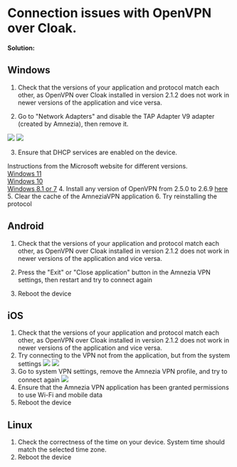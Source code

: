 # Connection issues with OpenVPN over Cloak.


**Solution:**

## Windows


1. Check that the versions of your application and protocol match each other, as OpenVPN over Cloak installed in version 2.1.2 does not work in newer versions of the application and vice versa.

2. Go to "Network Adapters" and disable the TAP Adapter V9 adapter (created by Amnezia), then remove it.

![](https://raw.githubusercontent.com/amnezia-vpn/amnezia.org-content/master/docs/en/troubleshooting/01_connection_problem_ovpn_cloak/img/ts_cpoc_ru_1.png)
![](https://raw.githubusercontent.com/amnezia-vpn/amnezia.org-content/master/docs/en/troubleshooting/01_connection_problem_ovpn_cloak/img/ts_cpoc_en_2.png)

3. Ensure that DHCP services are enabled on the device.

 Instructions from the Microsoft website for different versions.\
    [Windows 11] \
    [Windows 10] \
    [Windows 8.1 or 7]
4. Install any version of OpenVPN from 2.5.0 to 2.6.9 [here]
5. Clear the cache of the AmneziaVPN application
6. Try reinstalling the protocol
## Android

1. Check that the versions of your application and protocol match each other, as OpenVPN over Cloak installed in version 2.1.2 does not work in newer versions of the application and vice versa.

2. Press the "Exit" or "Close application" button in the Amnezia VPN settings, then restart and try to connect again
3. Reboot the device
## iOS

1. Check that the versions of your application and protocol match each other, as OpenVPN over Cloak installed in version 2.1.2 does not work in newer versions of the application and vice versa.
2. Try connecting to the VPN not from the application, but from the system settings
       ![](https://raw.githubusercontent.com/amnezia-vpn/amnezia.org-content/master/docs/en/troubleshooting/01_connection_problem_ovpn_cloak/img/ts_cpoc_ru_3.png)
  ![](https://raw.githubusercontent.com/amnezia-vpn/amnezia.org-content/master/docs/en/troubleshooting/01_connection_problem_ovpn_cloak/img/ts_cpoc_ru_4.png)
3. Go to system VPN settings, remove the Amnezia VPN profile, and try to connect again
  ![](https://raw.githubusercontent.com/amnezia-vpn/amnezia.org-content/master/docs/en/troubleshooting/01_connection_problem_ovpn_cloak/img/ts_cpoc_ru_5.png)
4. Ensure that the Amnezia VPN application has been granted permissions to use Wi-Fi and mobile data
5. Reboot the device
## Linux
1. Check the correctness of the time on your device. System time should match the selected time zone.
2. Reboot the device

&nbsp;


[How to set up your own VPN with Amnezia]: ../instructions/0_starter-guide
[Windows 11]: https://support.microsoft.com/en-us/windows/change-tcp-ip-settings-bd0a07af-15f5-cd6a-363f-ca2b6f391ace#WindowsVersion=Windows_11
[Windows 10]: https://support.microsoft.com/en-us/windows/change-tcp-ip-settings-bd0a07af-15f5-cd6a-363f-ca2b6f391ace#WindowsVersion=Windows_10
[Windows 8.1 or 7]: https://support.microsoft.com/en-us/windows/change-tcp-ip-settings-bd0a07af-15f5-cd6a-363f-ca2b6f391ace#WindowsVersion=Windows_8.1_or_Windows_7
[here]: https://community.openvpn.net/openvpn/wiki/Downloads
